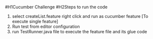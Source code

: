 #H1Cucumber Challenge
#H2Steps to run the code

1. select createList.feature right click and run as cucumber feature [To execute single feature]
2. Run test from editor configuration
3. run TestRunner.java file to execute the feature file and its glue code


